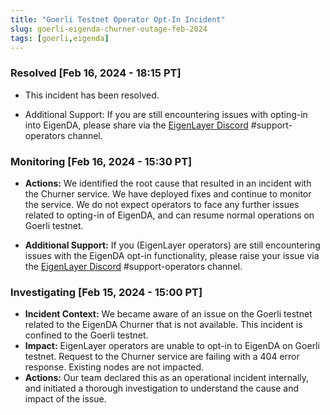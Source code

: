 ```yaml
---
title: "Goerli Testnet Operator Opt-In Incident"
slug: goerli-eigenda-churner-outage-feb-2024
tags: [goerli,eigenda]
---
```


### Resolved [Feb 16, 2024 - 18:15 PT]

- This incident has been resolved.

- Additional Support: If you are still encountering issues with opting-in into EigenDA, please share via the [EigenLayer Discord](https://discord.gg/eigenlayer) #support-operators channel.

### Monitoring [Feb 16, 2024 - 15:30 PT]

- **Actions:** We identified the root cause that resulted in an incident with the Churner service. We have deployed fixes and continue to monitor the service. We do not expect operators to face any further issues related to opting-in of EigenDA, and can resume normal operations on Goerli testnet.

- **Additional Support:** If you (EigenLayer operators) are still encountering issues with the EigenDA opt-in functionality, please raise your issue via the [EigenLayer Discord](https://discord.gg/eigenlayer) #support-operators channel.

### Investigating [Feb 15, 2024 - 15:00 PT]

- **Incident Context:** We became aware of an issue on the Goerli testnet related to the EigenDA Churner that is not available. This incident is confined to the Goerli testnet.
- **Impact:** EigenLayer operators are unable to opt-in to EigenDA on Goerli testnet. Request to the Churner service are failing with a 404 error response. Existing nodes are not impacted.
- **Actions:** Our team declared this as an operational incident internally, and initiated a thorough investigation to understand the cause and impact of the issue.
